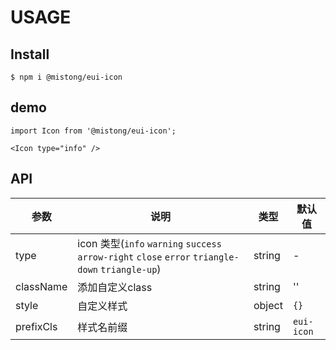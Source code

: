# USAGE

## Install

```
$ npm i @mistong/eui-icon
```

## demo

```
import Icon from '@mistong/eui-icon';

<Icon type="info" />
```

## API

|参数|说明|类型|默认值|
|---|----|---|------|
|type|icon 类型(`info` `warning` `success` `arrow-right` `close` `error` `triangle-down` `triangle-up`)|string|-|
|className|添加自定义class|string|''|
|style|自定义样式|object|`{}`|
|prefixCls|样式名前缀|string|`eui-icon`|
